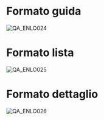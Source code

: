 # Formato guida
![QA_ENLO024](https://doc.smeup.com/immagini/MBDOC_OGG-P_CQAM20/QA_ENLO024.png)
# Formato lista
![QA_ENLO025](https://doc.smeup.com/immagini/MBDOC_OGG-P_CQAM20/QA_ENLO025.png)
# Formato dettaglio
![QA_ENLO026](https://doc.smeup.com/immagini/MBDOC_OGG-P_CQAM20/QA_ENLO026.png)